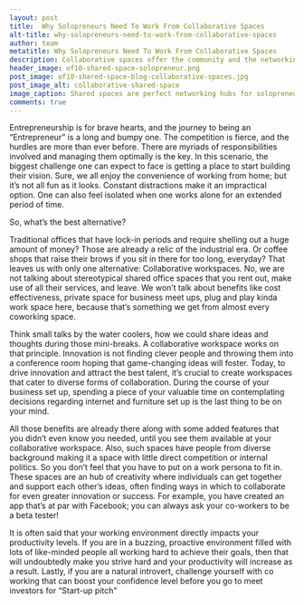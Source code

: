 ```yaml
---
layout: post
title:  Why Solopreneurs Need To Work From Collaborative Spaces
alt-title: why-solopreneurs-need-to-work-from-collaborative-spaces
author: team
metatitle: Why Solopreneurs Need To Work From Collaborative Spaces
description: Collaborative spaces offer the community and the networking which solopreneurs need.
header_image: of10-shared-space-solopreneur.png
post_image: of10-shared-space-blog-collaborative-spaces.jpg
post_image_alt: collaborative-shared-space
image_caption: Shared spaces are perfect networking hubs for solopreneurs
comments: true
---
```


Entrepreneurship is for brave hearts, and the journey to being an “Entrepreneur” is a long and bumpy one.
The competition is fierce, and the hurdles are more than ever before.
There are myriads of responsibilities involved and managing them optimally is the key.
In this scenario, the biggest challenge one can expect to face is getting a place to start building their vision.
Sure, we all enjoy the convenience of working from home; but it’s not all fun as it looks. Constant distractions make it an impractical option. One can also feel isolated when one works alone for an extended period of time.

So, what’s the best alternative?

Traditional offices that have lock-in periods and require shelling out a huge amount of money?
Those are already a relic of the industrial era. Or coffee shops that raise their brows if you sit in there for too long, everyday?
That leaves us with only one alternative: Collaborative workspaces.
No, we are not talking about stereotypical shared office spaces that you rent out, make use of all their services, and leave.
We won’t talk about benefits like cost effectiveness, private space for business meet ups, plug and play kinda work space here,
because that’s something we get from almost every coworking space.

Think small talks by the water coolers, how we could share ideas and thoughts during those mini-breaks.
A collaborative workspace works on that principle.
Innovation is not finding clever people and throwing them into a conference room hoping that game-changing ideas will foster.
Today, to drive innovation and attract the best talent, it’s crucial to create workspaces that cater to diverse forms of collaboration.
During the course of your business set up, spending a piece of your valuable time on contemplating decisions regarding internet and furniture set up is the last thing to be on your mind.

All those benefits are already there along with some added features that you didn’t even know you needed, until you see them available at your collaborative workspace.
Also, such spaces have people from diverse background making it a space with little direct competition or internal politics. So you don’t feel that you have to put on a work persona to fit in.
These spaces are an hub of creativity where individuals can get together and support each other’s ideas, often finding ways in which to collaborate for even greater innovation or success.
For example, you have created an app that’s at par with Facebook; you can always ask your co-workers to be a beta tester!

It is often said that your working environment directly impacts your productivity levels. If you are in a buzzing, proactive environment filled with lots of like-minded people all working hard to achieve their goals, then that will undoubtedly make you strive hard and your productivity will increase as a result.
Lastly, if you are a natural introvert, challenge yourself with co working that can boost your confidence level before you go to meet investors for “Start-up pitch"

